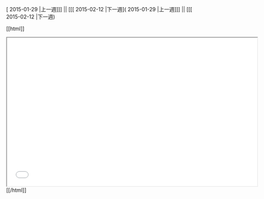 [ 2015-01-29 |上一週]]] || [[[ 2015-02-12 |下一週]( 2015-01-29 |上一週]]] || [[[ 2015-02-12 |下一週)



[[html]]
<iframe src='<http://pad.hackingthursday.org>  ?showControls=true&showChat=true&showLineNumbers=true&useMonospaceFont=false' width=675 height=400></iframe>
[[/html]]